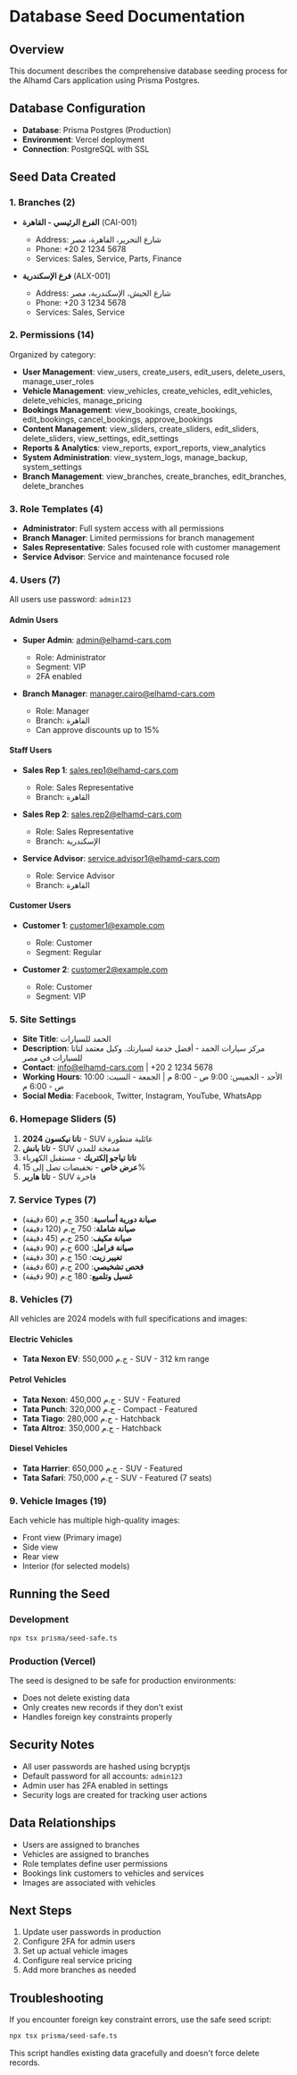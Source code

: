 # Database Seed Documentation

## Overview
This document describes the comprehensive database seeding process for the Alhamd Cars application using Prisma Postgres.

## Database Configuration
- **Database**: Prisma Postgres (Production)
- **Environment**: Vercel deployment
- **Connection**: PostgreSQL with SSL

## Seed Data Created

### 1. Branches (2)
- **الفرع الرئيسي - القاهرة** (CAI-001)
  - Address: شارع التحرير، القاهرة، مصر
  - Phone: +20 2 1234 5678
  - Services: Sales, Service, Parts, Finance

- **فرع الإسكندرية** (ALX-001)
  - Address: شارع الجيش، الإسكندرية، مصر
  - Phone: +20 3 1234 5678
  - Services: Sales, Service

### 2. Permissions (14)
Organized by category:
- **User Management**: view_users, create_users, edit_users, delete_users, manage_user_roles
- **Vehicle Management**: view_vehicles, create_vehicles, edit_vehicles, delete_vehicles, manage_pricing
- **Bookings Management**: view_bookings, create_bookings, edit_bookings, cancel_bookings, approve_bookings
- **Content Management**: view_sliders, create_sliders, edit_sliders, delete_sliders, view_settings, edit_settings
- **Reports & Analytics**: view_reports, export_reports, view_analytics
- **System Administration**: view_system_logs, manage_backup, system_settings
- **Branch Management**: view_branches, create_branches, edit_branches, delete_branches

### 3. Role Templates (4)
- **Administrator**: Full system access with all permissions
- **Branch Manager**: Limited permissions for branch management
- **Sales Representative**: Sales focused role with customer management
- **Service Advisor**: Service and maintenance focused role

### 4. Users (7)
All users use password: `admin123`

#### Admin Users
- **Super Admin**: admin@elhamd-cars.com
  - Role: Administrator
  - Segment: VIP
  - 2FA enabled

- **Branch Manager**: manager.cairo@elhamd-cars.com
  - Role: Manager
  - Branch: القاهرة
  - Can approve discounts up to 15%

#### Staff Users
- **Sales Rep 1**: sales.rep1@elhamd-cars.com
  - Role: Sales Representative
  - Branch: القاهرة

- **Sales Rep 2**: sales.rep2@elhamd-cars.com
  - Role: Sales Representative
  - Branch: الإسكندرية

- **Service Advisor**: service.advisor1@elhamd-cars.com
  - Role: Service Advisor
  - Branch: القاهرة

#### Customer Users
- **Customer 1**: customer1@example.com
  - Role: Customer
  - Segment: Regular

- **Customer 2**: customer2@example.com
  - Role: Customer
  - Segment: VIP

### 5. Site Settings
- **Site Title**: الحمد للسيارات
- **Description**: مركز سيارات الحمد - أفضل خدمة لسيارتك. وكيل معتمد لتاتا للسيارات في مصر
- **Contact**: info@elhamd-cars.com | +20 2 1234 5678
- **Working Hours**: الأحد - الخميس: 9:00 ص - 8:00 م | الجمعة - السبت: 10:00 ص - 6:00 م
- **Social Media**: Facebook, Twitter, Instagram, YouTube, WhatsApp

### 6. Homepage Sliders (5)
1. **تاتا نيكسون 2024** - SUV عائلية متطورة
2. **تاتا بانش** - SUV مدمجة للمدن
3. **تاتا تياجو إلكتريك** - مستقبل الكهرباء
4. **عرض خاص** - تخفيضات تصل إلى 15%
5. **تاتا هارير** - SUV فاخرة

### 7. Service Types (7)
- **صيانة دورية أساسية**: 350 ج.م (60 دقيقة)
- **صيانة شاملة**: 750 ج.م (120 دقيقة)
- **صيانة مكيف**: 250 ج.م (45 دقيقة)
- **صيانة فرامل**: 600 ج.م (90 دقيقة)
- **تغيير زيت**: 150 ج.م (30 دقيقة)
- **فحص تشخيصي**: 200 ج.م (60 دقيقة)
- **غسيل وتلميع**: 180 ج.م (90 دقيقة)

### 8. Vehicles (7)
All vehicles are 2024 models with full specifications and images:

#### Electric Vehicles
- **Tata Nexon EV**: 550,000 ج.م - SUV - 312 km range

#### Petrol Vehicles
- **Tata Nexon**: 450,000 ج.م - SUV - Featured
- **Tata Punch**: 320,000 ج.م - Compact - Featured
- **Tata Tiago**: 280,000 ج.م - Hatchback
- **Tata Altroz**: 350,000 ج.م - Hatchback

#### Diesel Vehicles
- **Tata Harrier**: 650,000 ج.م - SUV - Featured
- **Tata Safari**: 750,000 ج.م - SUV - Featured (7 seats)

### 9. Vehicle Images (19)
Each vehicle has multiple high-quality images:
- Front view (Primary image)
- Side view
- Rear view
- Interior (for selected models)

## Running the Seed

### Development
```bash
npx tsx prisma/seed-safe.ts
```

### Production (Vercel)
The seed is designed to be safe for production environments:
- Does not delete existing data
- Only creates new records if they don't exist
- Handles foreign key constraints properly

## Security Notes
- All user passwords are hashed using bcryptjs
- Default password for all accounts: `admin123`
- Admin user has 2FA enabled in settings
- Security logs are created for tracking user actions

## Data Relationships
- Users are assigned to branches
- Vehicles are assigned to branches
- Role templates define user permissions
- Bookings link customers to vehicles and services
- Images are associated with vehicles

## Next Steps
1. Update user passwords in production
2. Configure 2FA for admin users
3. Set up actual vehicle images
4. Configure real service pricing
5. Add more branches as needed

## Troubleshooting
If you encounter foreign key constraint errors, use the safe seed script:
```bash
npx tsx prisma/seed-safe.ts
```

This script handles existing data gracefully and doesn't force delete records.